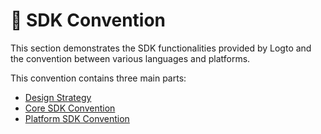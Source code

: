# 📃 SDK Convention

This section demonstrates the SDK functionalities provided by Logto and the convention between various languages and platforms.

This convention contains three main parts:

- [Design Strategy](./design-strategy.md)
- [Core SDK Convention](./core-sdk-convention.mdx)
- [Platform SDK Convention](./platform-sdk-convention.mdx)
